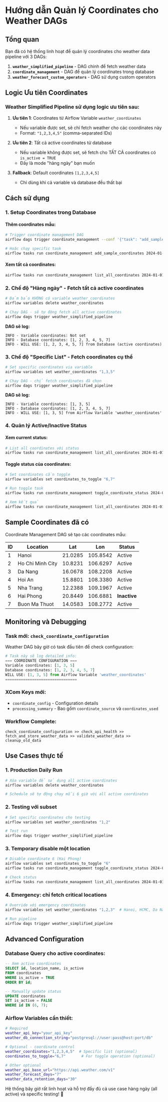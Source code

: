 # Hướng dẫn Quản lý Coordinates cho Weather DAGs

## Tổng quan

Bạn đã có hệ thống linh hoạt để quản lý coordinates cho weather data pipeline với 3 DAGs:

1. **`weather_simplified_pipeline`** - DAG chính để fetch weather data
2. **`coordinate_management`** - DAG để quản lý coordinates trong database  
3. **`weather_forecast_custom_operators`** - DAG sử dụng custom operators

## Logic Ưu tiên Coordinates

### Weather Simplified Pipeline sử dụng logic ưu tiên sau:

1. **Ưu tiên 1**: Coordinates từ Airflow Variable `weather_coordinates`
   - Nếu variable được set, sẽ chỉ fetch weather cho các coordinates này
   - Format: `"1,2,3,4,5"` (comma-separated IDs)

2. **Ưu tiên 2**: Tất cả active coordinates từ database
   - Nếu variable không được set, sẽ fetch cho TẤT CẢ coordinates có `is_active = TRUE`
   - Đây là mode "hàng ngày" bạn muốn

3. **Fallback**: Default coordinates `[1,2,3,4,5]`
   - Chỉ dùng khi cả variable và database đều thất bại

## Cách sử dụng

### 1. Setup Coordinates trong Database

#### Thêm coordinates mẫu:
```bash
# Trigger coordinate management DAG
airflow dags trigger coordinate_management --conf '{"task": "add_sample_coordinates"}'

# Hoặc chạy specific task
airflow tasks run coordinate_management add_sample_coordinates 2024-01-01
```

#### Xem tất cả coordinates:
```bash
airflow tasks run coordinate_management list_all_coordinates 2024-01-01
```

### 2. Chế độ "Hàng ngày" - Fetch tất cả active coordinates

```bash
# Đảm bảo KHÔNG có variable weather_coordinates
airflow variables delete weather_coordinates

# Chạy DAG - sẽ tự động fetch all active coordinates
airflow dags trigger weather_simplified_pipeline
```

**DAG sẽ log:**
```
INFO - Variable coordinates: Not set
INFO - Database coordinates: [1, 2, 3, 4, 5, 7]
INFO - WILL USE: [1, 2, 3, 4, 5, 7] from Database (active coordinates)
```

### 3. Chế độ "Specific List" - Fetch coordinates cụ thể

```bash
# Set specific coordinates via variable
airflow variables set weather_coordinates "1,3,5"

# Chạy DAG - chỉ fetch coordinates đã chọn
airflow dags trigger weather_simplified_pipeline
```

**DAG sẽ log:**
```
INFO - Variable coordinates: [1, 3, 5]
INFO - Database coordinates: [1, 2, 3, 4, 5, 7]
INFO - WILL USE: [1, 3, 5] from Airflow Variable 'weather_coordinates'
```

### 4. Quản lý Active/Inactive Status

#### Xem current status:
```bash
# List all coordinates với status
airflow tasks run coordinate_management list_all_coordinates 2024-01-01
```

#### Toggle status của coordinates:
```bash
# Set coordinates cần toggle
airflow variables set coordinates_to_toggle "6,7"

# Run toggle task
airflow tasks run coordinate_management toggle_coordinate_status 2024-01-01

# Xem kết quả
airflow tasks run coordinate_management list_all_coordinates 2024-01-01
```

## Sample Coordinates đã có

Coordinate Management DAG sẽ tạo các coordinates mẫu:

| ID | Location | Lat | Lon | Status |
|----|----------|-----|-----|--------|
| 1 | Hanoi | 21.0285 | 105.8542 | Active |
| 2 | Ho Chi Minh City | 10.8231 | 106.6297 | Active |
| 3 | Da Nang | 16.0678 | 108.2208 | Active |
| 4 | Hoi An | 15.8801 | 108.3380 | Active |
| 5 | Nha Trang | 12.2388 | 109.1967 | Active |
| 6 | Hai Phong | 20.8449 | 106.6881 | **Inactive** |
| 7 | Buon Ma Thuot | 14.0583 | 108.2772 | Active |

## Monitoring và Debugging

### Task mới: `check_coordinate_configuration`

Weather DAG bây giờ có task đầu tiên để check configuration:

```python
# Task này sẽ log detailed info:
=== COORDINATE CONFIGURATION ===
Variable coordinates: [1, 3, 5]
Database coordinates: [1, 2, 3, 4, 5, 7]
WILL USE: [1, 3, 5] from Airflow Variable 'weather_coordinates'
================================
```

### XCom Keys mới:

- `coordinate_config` - Configuration details
- `processing_summary` - Bao gồm `coordinate_source` và `coordinates_used`

### Workflow Complete:

```
check_coordinate_configuration >> check_api_health >> fetch_and_store_weather_data >> validate_weather_data >> cleanup_old_data
```

## Use Cases thực tế

### 1. Production Daily Run
```bash
# Xóa variable để sử dụng all active coordinates
airflow variables delete weather_coordinates

# Schedule sẽ tự động chạy mỗi 6 giờ với all active coordinates
```

### 2. Testing với subset
```bash
# Set specific coordinates cho testing
airflow variables set weather_coordinates "1,2"

# Test run
airflow dags trigger weather_simplified_pipeline
```

### 3. Temporary disable một location
```bash
# Disable coordinate 6 (Hai Phong)
airflow variables set coordinates_to_toggle "6"
airflow tasks run coordinate_management toggle_coordinate_status 2024-01-01

# Check status
airflow tasks run coordinate_management list_all_coordinates 2024-01-01
```

### 4. Emergency: chỉ fetch critical locations
```bash
# Override với emergency coordinates
airflow variables set weather_coordinates "1,2,3"  # Hanoi, HCMC, Da Nang

# Run pipeline
airflow dags trigger weather_simplified_pipeline
```

## Advanced Configuration

### Database Query cho active coordinates:
```sql
-- Xem active coordinates
SELECT id, location_name, is_active 
FROM coordinates 
WHERE is_active = TRUE 
ORDER BY id;

-- Manually update status
UPDATE coordinates 
SET is_active = FALSE 
WHERE id IN (6, 7);
```

### Airflow Variables cần thiết:

```bash
# Required
weather_api_key="your_api_key"
weather_db_connection_string="postgresql://user:pass@host:port/db"

# Optional - coordinate control
weather_coordinates="1,2,3,4,5"  # Specific list (optional)
coordinates_to_toggle="6,7"       # For toggle operation (optional)

# Other optional
weather_api_base_url="https://api.weather.com/v1"
weather_forecast_days="7"
weather_data_retention_days="30"
```

Hệ thống bây giờ rất linh hoạt và hỗ trợ đầy đủ cả use case hàng ngày (all active) và specific testing! 🎯